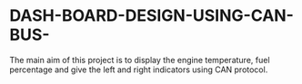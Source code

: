 # DASH-BOARD-DESIGN-USING-CAN-BUS-
The main aim of this project is to display the engine temperature, fuel percentage and give the left and right indicators using CAN protocol. 
